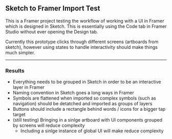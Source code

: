 ## Sketch to Framer Import Test
This is a Framer project testing the workflow of working with a UI in Framer which is designed in Sketch. This is essentially using the Code tab in Framer Studio without ever opening the Design tab.

Currently this prototype clicks through different screens (artboards from sketch), however using states to handle interactivity should make things much simpler.

___
### Results
- Everything needs to be grouped in Sketch in order to be an interactive layer in Framer
- Naming convention in Sketch goes a long ways in Framer
- Symbols are flattened when imported so complex symbols (such as navigation) should be detatched and imported as groups of layers
- Buttons should include a rectangle behind words / icons for a bigger tap target
- (still testing) Bringing in a sinlge artboard with UI components grouped by screens will reduce complexity
  - Including a sinlge instance of global UI will make reduce complexity
